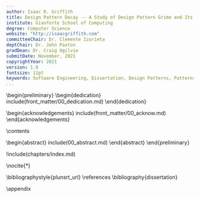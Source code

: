 ```yaml
---
author: Isaac D. Griffith
title: Design Pattern Decay -- A Study of Design Pattern Grime and Its Impact on Quality and Technical Debt
institute: Gianforte School of Computing
degree: Computer Science
website: "http://isaacgriffith.com"
committeeChair: Dr. Clemente Izurieta
deptChair: Dr. John Paxton
gradDean: Dr. Craig Ogilvie
submitDate: November, 2021
copyrightYear: 2021
version: 1.0
fontsize: 11pt
keywords: Software Engineering, Dissertation, Design Patterns, Patterns, Grime, Taxonomy, Techical Debt, Quality, Design Disharmonies, Formal Model, Detection, Refactoring, Code Smells, AntiPatterns, Detection Strategies, Montana, Montana State
...
```


\begin{preliminary}
  \begin{dedication} 
    include(front_matter/00_dedication.md)
  \end{dedication}

  \begin{acknowledgements}
    include(front_matter/00_acknow.md)
  \end{acknowledgements}

  <!-- % vita page (optional, comment out if not using)
  % \begin{vita}
  %   include(front_matter/00_vita.md)
  % \end{vita}
  -->

  <!-- % Contents pages (Change numbers if table or list exceeds 1 page)
  %% This works okay, but if you find a better way please share. %%
  % TOC = Table of Contents
  % LOT = List of Tables
  % LOF = List of Figures
  % LOA = List of Algorithms
  % \contents{#TOC}{#LOT}{#LOF}{#LOA}
  -->
  \contents
  
  <!-- % Nomenclature page (optional, comment out if not using)
  %   \begin{nomen}
  %     include(front_matter/00_nomenclature.md)
  %   \end{nomen}
  -->

  \begin{abstract}
    include(00_abstract.md)
  \end{abstract}
\end{preliminary}

!include(chapters/index.md)

\nocite{*}

<!-- References -->
\bibliographystyle{plunsrt_url}
\references
\bibliography{dissertation}

\appendix
<!-- !include(appendices/index.md) -->
